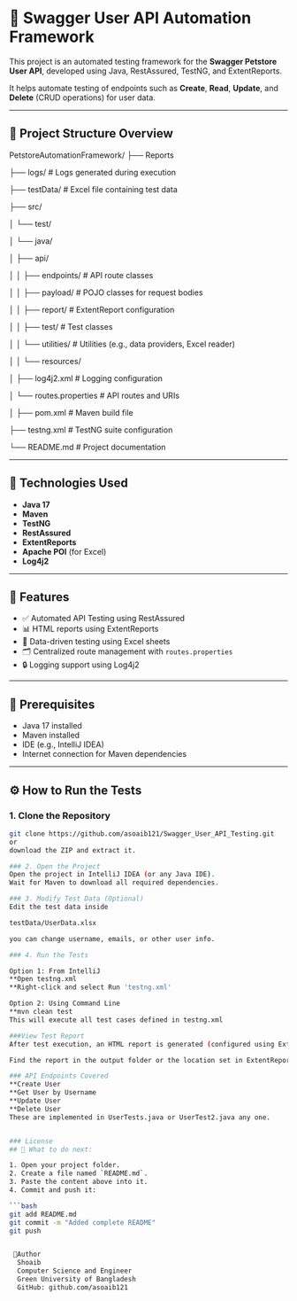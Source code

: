 # 🧪 Swagger User API Automation Framework

This project is an automated testing framework for the **Swagger Petstore User API**, developed using Java, RestAssured, TestNG, and ExtentReports.

It helps automate testing of endpoints such as **Create**, **Read**, **Update**, and **Delete** (CRUD operations) for user data.

---

## 📁 Project Structure Overview
PetstoreAutomationFramework/
├── Reports

├── logs/ # Logs generated during execution

├── testData/ # Excel file containing test data

├── src/

│ └── test/

│ └── java/

│ ├── api/

│ │ ├── endpoints/ # API route classes

│ │ ├── payload/ # POJO classes for request bodies

│ │ ├── report/ # ExtentReport configuration

│ │ ├── test/ # Test classes

│ │ └── utilities/ # Utilities (e.g., data providers, Excel reader)

│
│ └── resources/

│ ├── log4j2.xml # Logging configuration

│ └── routes.properties # API routes and URIs

│
├── pom.xml # Maven build file

├── testng.xml # TestNG suite configuration

└── README.md # Project documentation

---

## 🔧 Technologies Used

- **Java 17**
- **Maven**
- **TestNG**
- **RestAssured**
- **ExtentReports**
- **Apache POI** (for Excel)
- **Log4j2**

---

## 🚀 Features

- ✅ Automated API Testing using RestAssured
- 📊 HTML reports using ExtentReports
- 📁 Data-driven testing using Excel sheets
- 🗂️ Centralized route management with `routes.properties`
- 🔒 Logging support using Log4j2

---

## 🔨 Prerequisites

- Java 17 installed
- Maven installed
- IDE (e.g., IntelliJ IDEA)
- Internet connection for Maven dependencies

---

## ⚙️ How to Run the Tests

### 1. Clone the Repository

```bash
git clone https://github.com/asoaib121/Swagger_User_API_Testing.git
or
download the ZIP and extract it.

### 2. Open the Project
Open the project in IntelliJ IDEA (or any Java IDE).
Wait for Maven to download all required dependencies.

### 3. Modify Test Data (Optional)
Edit the test data inside

testData/UserData.xlsx

you can change username, emails, or other user info.

### 4. Run the Tests

Option 1: From IntelliJ
**Open testng.xml
**Right-click and select Run 'testng.xml'

Option 2: Using Command Line
**mvn clean test
This will execute all test cases defined in testng.xml

###View Test Report
After test execution, an HTML report is generated (configured using ExtentReports).

Find the report in the output folder or the location set in ExtentReportManager.java.

### API Endpoints Covered
**Create User
**Get User by Username
**Update User
**Delete User
These are implemented in UserTests.java or UserTest2.java any one.


### License
## 📌 What to do next:

1. Open your project folder.
2. Create a file named `README.md`.
3. Paste the content above into it.
4. Commit and push it:

```bash
git add README.md
git commit -m "Added complete README"
git push


 👤Author
  Shoaib
  Computer Science and Engineer
  Green University of Bangladesh
  GitHub: github.com/asoaib121
